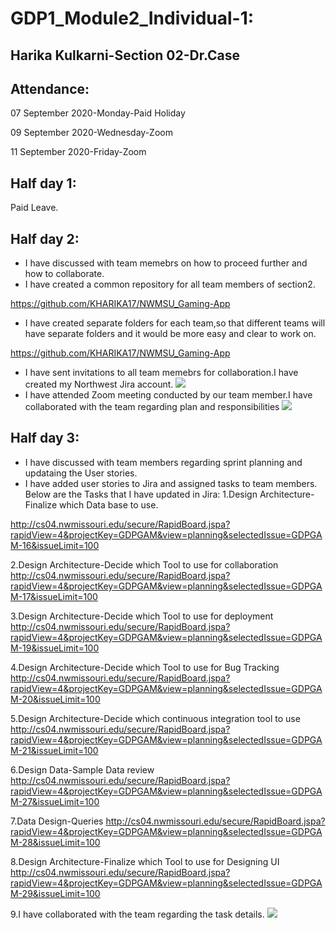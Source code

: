 # GDP1_Module2_Individual-1:

## Harika Kulkarni-Section 02-Dr.Case

## Attendance:
07 September 2020-Monday-Paid Holiday

09 September 2020-Wednesday-Zoom

11 September 2020-Friday-Zoom 

## Half day 1:
Paid Leave.

## Half day 2:
- I have discussed with team memebrs on how to proceed further and how to collaborate.
- I have created a common repository for all team members of section2.

https://github.com/KHARIKA17/NWMSU_Gaming-App
- I have created separate folders for each team,so that different teams will have separate folders and it would be more easy and clear to work on.

https://github.com/KHARIKA17/NWMSU_Gaming-App
- I have sent invitations to all team memebrs for collaboration.I have created my Northwest Jira account.
![](https://github.com/KHARIKA17/NWMSU_Gaming-App/blob/master/StoriesAndSprintPlanning/Harika/Invitation%20for%20collaboration.PNG?raw=true)
- I have attended Zoom meeting conducted by our team member.I have collaborated with the team regarding plan and responsibilities
![](https://github.com/KHARIKA17/NWMSU_Gaming-App/blob/master/StoriesAndSprintPlanning/Harika/Team%20Meeting-1.png?raw=true)

## Half day 3:
- I have discussed with team members regarding sprint planning and updataing the User stories.
- I have added user stories to Jira and assigned tasks to team members.
Below are the Tasks that I have updated in Jira:
1.Design Architecture-Finalize which Data base to use.

http://cs04.nwmissouri.edu/secure/RapidBoard.jspa?rapidView=4&projectKey=GDPGAM&view=planning&selectedIssue=GDPGAM-16&issueLimit=100

2.Design Architecture-Decide which Tool to use for collaboration
http://cs04.nwmissouri.edu/secure/RapidBoard.jspa?rapidView=4&projectKey=GDPGAM&view=planning&selectedIssue=GDPGAM-17&issueLimit=100

3.Design Architecture-Decide which Tool to use for deployment
http://cs04.nwmissouri.edu/secure/RapidBoard.jspa?rapidView=4&projectKey=GDPGAM&view=planning&selectedIssue=GDPGAM-19&issueLimit=100

4.Design Architecture-Decide which Tool to use for Bug Tracking
http://cs04.nwmissouri.edu/secure/RapidBoard.jspa?rapidView=4&projectKey=GDPGAM&view=planning&selectedIssue=GDPGAM-20&issueLimit=100

5.Design Architecture-Decide which continuous integration tool to use
http://cs04.nwmissouri.edu/secure/RapidBoard.jspa?rapidView=4&projectKey=GDPGAM&view=planning&selectedIssue=GDPGAM-21&issueLimit=100

6.Design Data-Sample Data review
http://cs04.nwmissouri.edu/secure/RapidBoard.jspa?rapidView=4&projectKey=GDPGAM&view=planning&selectedIssue=GDPGAM-27&issueLimit=100

7.Data Design-Queries
http://cs04.nwmissouri.edu/secure/RapidBoard.jspa?rapidView=4&projectKey=GDPGAM&view=planning&selectedIssue=GDPGAM-28&issueLimit=100

8.Design Architecture-Finalize which Tool to use for Designing UI
http://cs04.nwmissouri.edu/secure/RapidBoard.jspa?rapidView=4&projectKey=GDPGAM&view=planning&selectedIssue=GDPGAM-29&issueLimit=100

9.I have collaborated with the team regarding the task details.
![](https://github.com/KHARIKA17/NWMSU_Gaming-App/blob/master/StoriesAndSprintPlanning/Harika/Email.PNG?raw=true)

